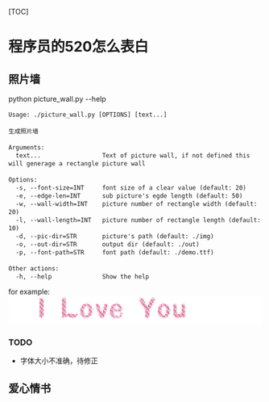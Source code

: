 [TOC]

# 程序员的520怎么表白

## 照片墙
python picture_wall.py --help
```
Usage: ./picture_wall.py [OPTIONS] [text...]

生成照片墙

Arguments:
  text...                 Text of picture wall, if not defined this will generage a rectangle picture wall

Options:
  -s, --font-size=INT     font size of a clear value (default: 20)
  -e, --edge-len=INT      sub picture's egde length (default: 50)
  -w, --wall-width=INT    picture number of rectangle width (default: 20)
  -l, --wall-length=INT   picture number of rectangle length (default: 10)
  -d, --pic-dir=STR       picture's path (default: ./img)
  -o, --out-dir=STR       output dir (default: ./out)
  -p, --font-path=STR     font path (default: ./demo.ttf)

Other actions:
  -h, --help              Show the help
```
for example:
![./out/img_ascii.png](./out/img_ascii.png)

### TODO
+ 字体大小不准确，待修正

## 爱心情书









